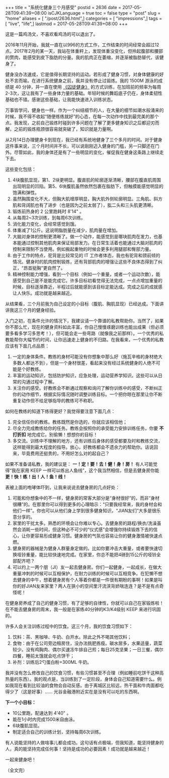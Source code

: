 +++
title = "系统化健身三个月感受"
postid = 2636
date = 2017-05-28T09:41:39+08:00
isCJKLanguage = true
toc = false
type = "post"
slug = "home"
aliases = [ "/post/2636.html",]
categories = [ "impressions",]
tags = [ "live", "life",]
lastmod = 2017-05-28T09:41:39+08:00
+++


这是一篇鸡汤文，不喜欢看鸡汤的可以退出了。

2016年11月开始，我就一直在以996的方式工作，工作结束的时间经常会超过12点。2017年2月的某一天，我站在体重秤上，发现体重没变化，但拎起腹部和腰部的赘肉，能感受到皮下脂肪的分量。我的肌肉正在萎缩，并逐渐被脂肪替代，该健身了。

<!--more-->

健身没办法速成，它是值得长期坚持的运动。若形成了健身习惯，对身体健康的好处不言而喻。在进行系统健身之前，我并没有停止过锻炼。我的 1500M 游泳的成绩是 40 分钟，并一直在使用 [《囚徒健身》][1] 的方式训练，在加班前的频率为每周2-3次，这让我有了一些身体力量的基础。年轻时候的舞蹈底子仍在，身体柔韧性基础也不错。感谢这些基础，让我能快速进入训练状态。

万事皆学问，健身也一样。作为一个纠结细节的人，在大量的细节如潮水般涌来的时候，我不得不收起“随便练练就好”的心态，在每一次动作中找到最完美的那个点。我发现，之前自己锻炼时碰到许多问题在了解了更多健身知识之后都迎刃而解，之前的锻炼瓶颈很容易就突破了，知识就是力量啊。

从2月14日办理健身卡到现在，我已经有系统地健身了三个多月的时间。对于健身这件事来说，三个月时间并不长，可以说刚刚迈入健身的门槛，另一只脚还在门外。尽管如此，我的身体还是有了一些明显的变化，催促我在健身这条路上继续走下去。

这些变化包括：

1. 4块腹肌显现，第1、2块更明显。腹直肌的轮廓逐渐清晰，腰部在腹直肌周围出现明显的凹陷。第5、6块腹肌虽然依然包裹在脂肪下，但触摸能感觉明显的饱满和弹性。
2. 虽然胸围变化不大，但胸大肌增厚明显，胸大肌外侧轮廓明显。三角肌、斜方肌和背阔肌也有了进步（也是因为之前太弱了），肱二头和三头肌更清晰。
3. 锻炼前热身的 2 公里跑耗时 8'14" 。
4. 从每周2~3次训练，到每周6次训练。
5. 消化能力变化，会经常感觉到饿。 
6. 体重减了1公斤。这说明脂肪量在减少，肌肉量在增加。
7. 大脑对身体的控制更清晰了。做一个动作，能感觉到是哪块肌肉在发力，也基本能通过控制其他肌肉来保证局部发力。在日常生活着也能通过大脑对肌肉的控制来限制不当使用。例如搬起重物的时候会更多利用腿部和臀部力量。
8. 由于工作的特点，驼背是比较常见的 IT 工作者体态，我也有驼背和颈前倾的情况。健身时的肌肉控制锻炼，还有背部肌肉的增强让这些不良体态得到了纠正，“昂首挺胸”更自然了。
9. 精神控制能力增强，看到一个目标（例如一个重量，或者一个运动次数），能感受到自己是不是能完成它。许多目标初看觉得无法完成，一点点增加重量的时候，目标逐渐靠近，半程过后就能感到该目标定能达成。完成之后的成就感让人快乐。成功就是越来越近。

从结果看，三个月前我为自己设定的小目标（腹肌、胸肌显现）已经达成。下面讲讲我这三个月的健身经验。

入门之初，在条件允许的情况下，我建议请一个靠谱的私教帮助你。当然了，如果你不那么忙，现在的健身资料如此丰富，你自己慢慢琢磨训练也能出成果（但必须要多看多学习多思考！），但可能会走一些弯路（就像我之前那样）。一个优秀的私教能帮你大幅节约时间，让你迅速走上健身的不归路。在我看来，一个优秀的私教应该有下面几点品质：

1. 一定的身体条件。教练的身材可能没有你想象中那么好（施瓦辛格的身材绝大多数人都达不到），但是一个身材很差，看起来没有经过系统健身的人绝不可能是个好教练。
2. 丰富的运动知识，包括防护知识，应急处理，运动营养学知识。这些可以从日常的沟通过程中了解。
3. 关注你的感受。好教练会不断通过观察和询问了解你训练中的感受，不断纠正你的动作细节，根据实际情况随时调整训练目标。一个把你晾在那里让你不断重复动作但不给足够指导的教练可不称职。

如何在教练的知道下练得更好？我觉得要注意下面几点：

1. 完全信任你的教练。教练既然是你选的，你就应该相信他；
2. 尽全力完成教练给你的任务。教练会按照你的承受能力安排训练任务，你要 **不打折扣** 地完成它。别偷懒！想想你的目标！
3. 多交流。训练中不理解的地方，还有训练后身体的感受都要及时和教练交流，这样能得到最大程度的指导。放心，好教练都会不遗余力的帮助你。话说回来，毕竟费用还挺贵的，不用好怎么对的起自己？

如果不准备请私教，我的建议是： **一！定！要！去！健！身！房！** 有人可能觉得“我在家用 KEEP 一样可以练出人鱼线”，这个我当然相信，但是去健身房你能 **更！快！练！出！人！鱼！线！**

表被上面的咆哮体吓到，让我来说说去健身房的几点好处：

1. 可能和你想象中的不一样，健身房的常客大部分是“身材很好”的，而非“身材很糟”的。在那里你可以得到更多的心理暗示：“只要我经常来，我的身材会和他们一样”。你也可以从他们身上学到很多健身知识，“JIAN友们”大多是很乐意分享的。
2. 家里的干扰太多。熟悉的环境会让你难以专心。去健身房的路程/换衣/洗澡虽然会消耗一些时间，但这种必不可少的“仪式感”会增强你持续锻炼下去的信心，让你更容易形成健身习惯。健身房的气氛也容易让你的健身激情被快速点燃。
3. 健身房的器械是为健身人群量身定做的。比如你要冲击大重量，或者要快速切换哑铃重量，能比较快速地完成。在家里，你总不能把4磅到15公斤的哑铃全部配齐吧？
4. 可以约上一两个朋（JI）友一起去健身房。你们一起健身，一起成长，在做大重量冲刺的时候可以互相保护，在耐力训练的时候可以互相竞争。在犯懒不想去健身的中午，想着健身房有个人等着你都是一件很有期盼的事啊！如果是叫你的好JIAN友来家里？两人在狭小的空间里汗流浃背娇喘连连？是不是有点奇怪呢！

在健身房养成了自己的健身习惯，有了足够的自律性，你就可以自己在家锻炼啦！在不能去健身房的周末，我一般是在家练40分钟的K3/K4级别 KEEP 来进行巩固的。

许多人会关注训练过程中的饮食。这三个月，我的饮食习惯如下：

1. 饮料：茶、黑咖啡、牛奶、白开水。除此之外不喝其他饮料；
2. 食物：由于在公司旁边租房住，没办法挑肥拣瘦。碳水居多，水果适量，蔬菜较少。没有鸡胸肉、偶尔买速冻牛排自己煎；每日25克坚果；一日三餐，偶尔四餐，睡前太饿就会吃点饼干；
3. 补剂：训练后2勺蛋白粉+300ML 牛奶。

我并没有怎么修改自己的饮食习惯，有些习惯甚至不合理（例如睡前吃饼干这种高热量的东西）。我的观点是，当训练到了一定阶段，身体会自己知道需要什么。例如我现在看到比较油的食物会自动反感。由于离城区比较远，热干面和牛肉面都吃得少了（这是好事）…… 光谷金融港附近实在是没有可以吃的东西啊。

**下一个小目标：**

- 10公里跑，配速达到 4'40" 。
- 能在1小时内完成1500米自由泳。
- 6块腹肌显现。
- 制定适合自己的训练计划，坚持每周6次训练。

有人说能坚持的人做啥事儿都会成功。这句话有点极端，但我知道，能坚持健身的人，真的能坚持完成任何事！坚持是成功的必要因素！成功就是越来越近！

一起来健身吧！

（全文完）

[1]: https://blog.zengrong.net/post/2328.html
